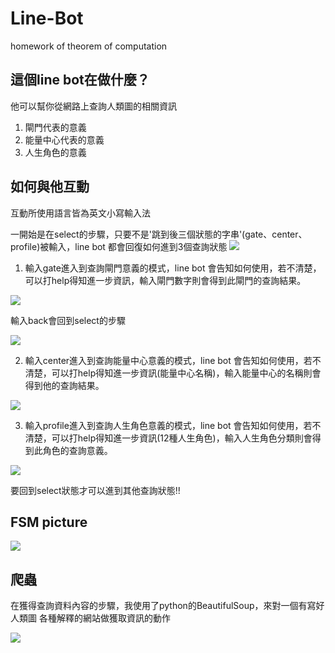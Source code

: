 # Line-Bot
homework of theorem of computation
## 這個line bot在做什麼？
他可以幫你從網路上查詢人類圖的相關資訊
1. 閘門代表的意義
2. 能量中心代表的意義
3. 人生角色的意義

## 如何與他互動
互動所使用語言皆為英文小寫輸入法

一開始是在select的步驟，只要不是'跳到後三個狀態的字串'(gate、center、profile)被輸入，line bot 都會回復如何進到3個查詢狀態
![](https://i.imgur.com/r6WpZ0c.png)

1. 輸入gate進入到查詢閘門意義的模式，line bot 會告知如何使用，若不清楚，可以打help得知進一步資訊，輸入閘門數字則會得到此閘門的查詢結果。

![](https://i.imgur.com/krPr7W0.png)

輸入back會回到select的步驟

![](https://i.imgur.com/twYzyc0.png)

2. 輸入center進入到查詢能量中心意義的模式，line bot 會告知如何使用，若不清楚，可以打help得知進一步資訊(能量中心名稱)，輸入能量中心的名稱則會得到他的查詢結果。

![](https://i.imgur.com/klJHlav.png)

3. 輸入profile進入到查詢人生角色意義的模式，line bot 會告知如何使用，若不清楚，可以打help得知進一步資訊(12種人生角色)，輸入人生角色分類則會得到此角色的查詢意義。

![](https://i.imgur.com/dPgmvSN.png)

要回到select狀態才可以進到其他查詢狀態!!

## FSM picture
![](https://i.imgur.com/ZuY4iE1.png)

## 爬蟲
在獲得查詢資料內容的步驟，我使用了python的BeautifulSoup，來對一個有寫好 人類圖 各種解釋的網站做獲取資訊的動作

![](https://i.imgur.com/XvmfaWW.png)


